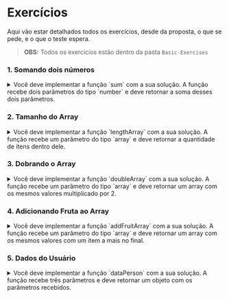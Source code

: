 # Exercícios

Aqui vão estar detalhados todos os exercícios, desde da proposta, o que se pede, e o que o teste espera.

> **OBS:** Todos os exercícios estão dentro da pasta `Basic-Exercises`

### 1. Somando dois números

<details>
  <summary>Você deve implementar a função `sum` com a sua solução. A função recebe dois parâmetros do tipo `number` e deve retornar a soma desses dois parâmetros.</summary>
  
  <br />
  
  O arquivo `sumNumbers.test.js` contém os testes para a função `sum` já implementados. Implemente a função no arquivo `Basic-Exercises/sumNumbers.js` para que ele passe em todos os testes.

**O que será testado:**

- Será validado se, ao receber algum valor float (quebrado) deve retornar a soma do inteiro mais próximo, por exemplo se receber `4.7` e `13` deve retornar `18`;
- Será validado se, ao receber algum valor negativo deve retornar a soma dos valores absolutos, por exemplo se receber `-13` e `-27` deve retornar `40`;

</details>

### 2. Tamanho do Array

<details>
  <summary>Você deve implementar a função `lengthArray` com a sua solução. A função recebe um parâmetro do tipo `array` e deve retornar a quantidade de itens dentro dele.</summary>
  
  <br />
  
  O arquivo `playgroundArray.test.js` contém os testes para a função `lengthArray` já implementados. Implemente a função no arquivo `Basic-Exercises/lengthArray.js` para que ele passe em todos os testes.

**O que será testado:**

- Será validado se, ao receber um array vazio deve retorna 0;
- Será validado se, ao receber um array com 4 itens deve retornar 4, por exemplo se receber `[1, 2, 4, 8]` deve retornar `4`;

</details>

### 3. Dobrando o Array

<details>
  <summary>Você deve implementar a função `doubleArray` com a sua solução. A função recebe um parâmetro do tipo `array` e deve retornar um array com os mesmos valores multiplicado por 2.</summary>
  
  <br />
  
  O arquivo `doubleArray.test.js` contém os testes para a função `doubleArray` já implementados. Implemente a função no arquivo `Basic-Exercises/doubleArray.js` para que ele passe em todos os testes.

**O que será testado:**

- Será validado se, ao receber um array vazio deve retorna outro array vazio;
- Será validado se, ao receber um array com 4 itens deve retornar outro array com 4 itens, por exemplo se receber `[1, 2, 4, 8]` deve retornar `[2, 4, 8, 16]`;

</details>

### 4. Adicionando Fruta ao Array

<details>
  <summary>Você deve implementar a função `addFruitArray` com a sua solução. A função recebe um parâmetro do tipo `array` e deve retornar um array com os mesmos valores com um item a mais no final.</summary>
  
  <br />
  
  O arquivo `addFruitArray.test.js` contém os testes para a função `addFruitArray` já implementados. Implemente a função no arquivo `Basic-Exercises/addFruitArray.js` para que ele passe em todos os testes.

**O que será testado:**

- Será validado se, ao receber um array com 2 itens deve retornar outro array com 3 itens, por exemplo se receber `['maçã', 'abacaxi']` deve retornar `['maçã', 'abacaxi', 'pêra']`;

</details>

### 5. Dados do Usuário

<details>
  <summary>Você deve implementar a função `dataPerson` com a sua solução. A função recebe três parâmetros e deve retornar um objeto com os parâmetros recebidos.</summary>
  
  <br />
  
  O arquivo `dataPerson.test.js` contém os testes para a função `dataPerson` já implementados. Implemente a função no arquivo `Basic-Exercises/dataPerson.js` para que ele passe em todos os testes.

**O que será testado:**

- Será validado se, ao receber `'Erik'`, `'Felipe'` e `25`, deve retornar um objeto no formato `{ name: 'Erik', lastname: 'Felipe', age: 25 }`;
- Será validado se, ao receber `'Louis'`, `'Hamilton'` e `39`, deve retornar um objeto no formato `{ name: 'Louis', lastname: 'Hamilton', age: 39 }`;

</details>
